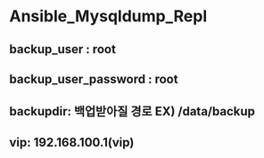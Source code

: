 # Ansible_Mysqldump_Repl

## backup_user : root

## backup_user_password : root

## backupdir: 백업받아질 경로 EX) /data/backup

## vip: 192.168.100.1(vip)
